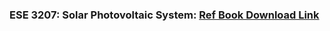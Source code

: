 ### ESE 3207: Solar Photovoltaic System: <a href="https://library.lol/main/11F5517FBD8E5DF9B4E24E2A6E1365F7"> Ref Book Download Link </a>
